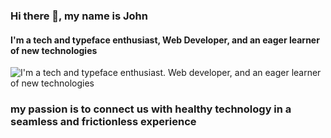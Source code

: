 ### Hi there 👋, my name is John
#### I'm a tech and typeface enthusiast, Web Developer, and an eager learner of new technologies
![I'm a tech and typeface enthusiast. Web developer, and an eager learner of new technologies](https://i.pinimg.com/originals/19/b3/69/19b369c907ca2ff4018dbc16e898e4cf.png)

### my passion is to connect us with healthy technology in a seamless and frictionless experience
